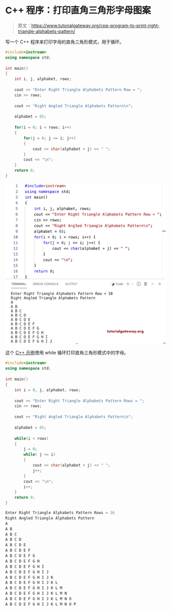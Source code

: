 # C++ 程序：打印直角三角形字母图案

> 原文：<https://www.tutorialgateway.org/cpp-program-to-print-right-triangle-alphabets-pattern/>

写一个 C++ 程序来打印字母的直角三角形模式，用于循环。

```cpp
#include<iostream>
using namespace std;

int main()
{
	int i, j, alphabet, rows;

    cout << "Enter Right Triangle Alphabets Pattern Row = ";
    cin >> rows;

    cout << "Right Angled Triangle Alphabets Pattern\n"; 

    alphabet = 65;

    for(i = 0; i < rows; i++)
    {
    	for(j = 0; j <= i; j++)
		{
            cout << char(alphabet + j) << " ";
        }
        cout << "\n";
    }		
 	return 0;
}
```

![C++ Program to Print Right Triangle Alphabets Pattern](img/c92cedd45065b55d0ea711d1ec8d8137.png)

这个 [C++ 示例](https://www.tutorialgateway.org/cpp-programs/)使用 while 循环打印直角三角形模式中的字母。

```cpp
#include<iostream>
using namespace std;

int main()
{
	int i = 0, j, alphabet, rows;

    cout << "Enter Right Triangle Alphabets Pattern Rows = ";
    cin >> rows;

    cout << "Right Angled Triangle Alphabets Pattern\n"; 

    alphabet = 65;

    while(i < rows)
    {
        j = 0;
    	while( j <= i)
		{
            cout << char(alphabet + j) << " ";
            j++;
        }
        cout << "\n";
        i++;
    }		
 	return 0;
}
```

```cpp
Enter Right Triangle Alphabets Pattern Rows = 16
Right Angled Triangle Alphabets Pattern
A 
A B 
A B C 
A B C D 
A B C D E 
A B C D E F 
A B C D E F G 
A B C D E F G H 
A B C D E F G H I 
A B C D E F G H I J 
A B C D E F G H I J K 
A B C D E F G H I J K L 
A B C D E F G H I J K L M 
A B C D E F G H I J K L M N 
A B C D E F G H I J K L M N O 
A B C D E F G H I J K L M N O P
```